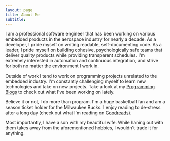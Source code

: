 ```yaml
---
layout: page
title: About Me
subtitle: 
---
```


I am a professional software engineer that has been working on various embedded 
products in the aerospace industry for nearly a decade. As a developer, I pride 
myself on writing readable, self-documenting code. As a leader, I pride myself 
on building cohesive, psychologically safe teams that deliver quality products 
while providing transparent schedules. I'm extremely interested in automation 
and continuous integration, and strive for both no matter the environment I 
work in.

Outside of work I tend to work on programming projects unrelated to the 
embedded industry. I'm constantly challenging myself to learn new technologies 
and take on new projects. 
Take a look at my [Programming Blogs](../programming_blogs) 
to check out what I've been working on lately.

Believe it or not, I do more than program. I'm a huge basketball fan and am a 
season ticket holder for the Milwaukee Bucks. I enjoy reading to de-stress 
after a long day (check out what I'm reading on 
[Goodreads](https://www.goodreads.com/user/show/79938869-nick-hartung)).

Most importantly, I have a son with my beautiful wife. While haning out with 
them takes away from the aforementioned hobbies, I wouldn't trade it for 
anything.
